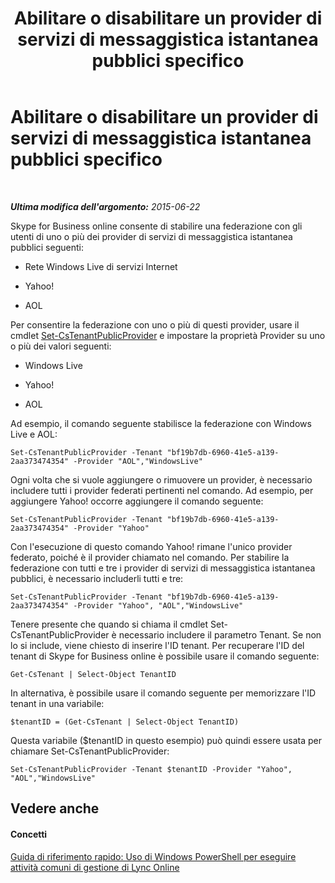 ﻿---
title: Abilitare o disabilitare un provider di servizi di messaggistica istantanea pubblici specifico
TOCTitle: Abilitare o disabilitare un provider di servizi di messaggistica istantanea pubblici specifico
ms:assetid: 9d3e2607-01c0-4ae9-accc-39f03ce253bb
ms:mtpsurl: https://technet.microsoft.com/it-it/library/Dn362825(v=OCS.15)
ms:contentKeyID: 56269961
ms.date: 08/24/2015
mtps_version: v=OCS.15
ms.translationtype: HT
---

# Abilitare o disabilitare un provider di servizi di messaggistica istantanea pubblici specifico

 

_**Ultima modifica dell'argomento:** 2015-06-22_

Skype for Business online consente di stabilire una federazione con gli utenti di uno o più dei provider di servizi di messaggistica istantanea pubblici seguenti:

  - Rete Windows Live di servizi Internet

  - Yahoo\!

  - AOL

Per consentire la federazione con uno o più di questi provider, usare il cmdlet [Set-CsTenantPublicProvider](set-cstenantpublicprovider.md) e impostare la proprietà Provider su uno o più dei valori seguenti:

  - Windows Live

  - Yahoo\!

  - AOL

Ad esempio, il comando seguente stabilisce la federazione con Windows Live e AOL:

    Set-CsTenantPublicProvider -Tenant "bf19b7db-6960-41e5-a139-2aa373474354" -Provider "AOL","WindowsLive"

Ogni volta che si vuole aggiungere o rimuovere un provider, è necessario includere tutti i provider federati pertinenti nel comando. Ad esempio, per aggiungere Yahoo\! occorre aggiungere il comando seguente:

    Set-CsTenantPublicProvider -Tenant "bf19b7db-6960-41e5-a139-2aa373474354" -Provider "Yahoo"

Con l'esecuzione di questo comando Yahoo\! rimane l'unico provider federato, poiché è il provider chiamato nel comando. Per stabilire la federazione con tutti e tre i provider di servizi di messaggistica istantanea pubblici, è necessario includerli tutti e tre:

    Set-CsTenantPublicProvider -Tenant "bf19b7db-6960-41e5-a139-2aa373474354" -Provider "Yahoo", "AOL","WindowsLive"

Tenere presente che quando si chiama il cmdlet Set-CsTenantPublicProvider è necessario includere il parametro Tenant. Se non lo si include, viene chiesto di inserire l'ID tenant. Per recuperare l'ID del tenant di Skype for Business online è possibile usare il comando seguente:

    Get-CsTenant | Select-Object TenantID

In alternativa, è possibile usare il comando seguente per memorizzare l'ID tenant in una variabile:

    $tenantID = (Get-CsTenant | Select-Object TenantID)

Questa variabile ($tenantID in questo esempio) può quindi essere usata per chiamare Set-CsTenantPublicProvider:

    Set-CsTenantPublicProvider -Tenant $tenantID -Provider "Yahoo", "AOL","WindowsLive"

## Vedere anche

#### Concetti

[Guida di riferimento rapido: Uso di Windows PowerShell per eseguire attività comuni di gestione di Lync Online](quick-reference-using-windows-powershell-to-do-common-skype-for-business-online-management-tasks.md)

